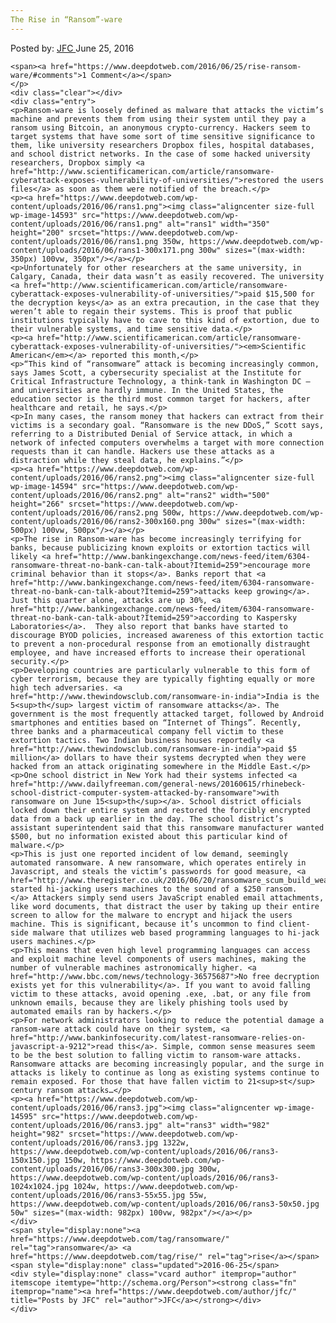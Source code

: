 ```yaml
---
The Rise in “Ransom”-ware
---
```

<article class="post-listing post-14592 post type-post status-publish format-standard has-post-thumbnail hentry  tag-ransomware tag-rise">
    <div class="post-inner">
        <span>Posted by: <a href="https://www.deepdotweb.com/author/jfc/" title="">JFC </a></span>
    <span>June 25, 2016</span>
    
    <span><a href="https://www.deepdotweb.com/2016/06/25/rise-ransom-ware/#comments">1 Comment</a></span>
    </p>
    <div class="clear"></div>
    <div class="entry">
    <p>Ransom-ware is loosely defined as malware that attacks the victim’s machine and prevents them from using their system until they pay a ransom using Bitcoin, an anonymous crypto-currency. Hackers seem to target systems that have some sort of time sensitive significance to them, like university researchers Dropbox files, hospital databases, and school district networks. In the case of some hacked university researchers, Dropbox simply <a href="http://www.scientificamerican.com/article/ransomware-cyberattack-exposes-vulnerability-of-universities/">restored the users files</a> as soon as them were notified of the breach.</p>
    <p><a href="https://www.deepdotweb.com/wp-content/uploads/2016/06/rans1.png"><img class="aligncenter size-full wp-image-14593" src="https://www.deepdotweb.com/wp-content/uploads/2016/06/rans1.png" alt="rans1" width="350" height="200" srcset="https://www.deepdotweb.com/wp-content/uploads/2016/06/rans1.png 350w, https://www.deepdotweb.com/wp-content/uploads/2016/06/rans1-300x171.png 300w" sizes="(max-width: 350px) 100vw, 350px"/></a></p>
    <p>Unfortunately for other researchers at the same university, in Calgary, Canada, their data wasn’t as easily recovered. The university <a href="http://www.scientificamerican.com/article/ransomware-cyberattack-exposes-vulnerability-of-universities/">paid $15,500 for the decryption keys</a> as an extra precaution, in the case that they weren’t able to regain their systems. This is proof that public institutions typically have to cave to this kind of extortion, due to their vulnerable systems, and time sensitive data.</p>
    <p><a href="http://www.scientificamerican.com/article/ransomware-cyberattack-exposes-vulnerability-of-universities/"><em>Scientific American</em></a> reported this month,</p>
    <p>“This kind of “ransomware” attack is becoming increasingly common, says James Scott, a cybersecurity specialist at the Institute for Critical Infrastructure Technology, a think-tank in Washington DC — and universities are hardly immune. In the United States, the education sector is the third most common target for hackers, after healthcare and retail, he says.</p>
    <p>In many cases, the ransom money that hackers can extract from their victims is a secondary goal. “Ransomware is the new DDoS,” Scott says, referring to a Distributed Denial of Service attack, in which a network of infected computers overwhelms a target with more connection requests than it can handle. Hackers use these attacks as a distraction while they steal data, he explains.”</p>
    <p><a href="https://www.deepdotweb.com/wp-content/uploads/2016/06/rans2.png"><img class="aligncenter size-full wp-image-14594" src="https://www.deepdotweb.com/wp-content/uploads/2016/06/rans2.png" alt="rans2" width="500" height="266" srcset="https://www.deepdotweb.com/wp-content/uploads/2016/06/rans2.png 500w, https://www.deepdotweb.com/wp-content/uploads/2016/06/rans2-300x160.png 300w" sizes="(max-width: 500px) 100vw, 500px"/></a></p>
    <p>The rise in Ransom-ware has become increasingly terrifying for banks, because publicizing known exploits or extortion tactics will likely <a href="http://www.bankingexchange.com/news-feed/item/6304-ransomware-threat-no-bank-can-talk-about?Itemid=259">encourage more criminal behavior than it stops</a>. Banks report that <a href="http://www.bankingexchange.com/news-feed/item/6304-ransomware-threat-no-bank-can-talk-about?Itemid=259">attacks keep growing</a>. Just this quarter alone, attacks are up 30%, <a href="http://www.bankingexchange.com/news-feed/item/6304-ransomware-threat-no-bank-can-talk-about?Itemid=259">according to Kaspersky Laboratories</a>.  They also report that banks have started to discourage BYOD policies, increased awareness of this extortion tactic to prevent a non-procedural response from an emotionally distraught employee, and have increased efforts to increase their operational security.</p>
    <p>Developing countries are particularly vulnerable to this form of cyber terrorism, because they are typically fighting equally or more high tech adversaries. <a href="http://www.thewindowsclub.com/ransomware-in-india">India is the 5<sup>th</sup> largest victim of ransomware attacks</a>. The government is the most frequently attacked target, followed by Android smartphones and entities based on “Internet of Things”. Recently, three banks and a pharmaceutical company fell victim to these extortion tactics. Two Indian business houses reportedly <a href="http://www.thewindowsclub.com/ransomware-in-india">paid $5 million</a> dollars to have their systems decrypted when they were hacked from an attack originating somewhere in the Middle East.</p>
    <p>One school district in New York had their systems infected <a href="http://www.dailyfreeman.com/general-news/20160615/rhinebeck-school-district-computer-system-attacked-by-ransomware">with ransomware on June 15<sup>th</sup></a>. School district officials locked down their entire system and restored the forcibly encrypted data from a back up earlier in the day. The school district’s assistant superintendent said that this ransomware manufacturer wanted $500, but no information existed about this particular kind of malware.</p>
    <p>This is just one reported incident of low demand, seemingly automated ransomware. A new ransomware, which operates entirely in Javascript, and steals the victim’s passwords for good measure, <a href="http://www.theregister.co.uk/2016/06/20/ransomware_scum_build_weapon_from_javascript/">has started hi-jacking users machines to the sound of a $250 ransom. </a> Attackers simply send users JavaScript enabled email attachments, like word documents, that distract the user by taking up their entire screen to allow for the malware to encrypt and hijack the users machine. This is significant, because it’s uncommon to find client-side malware that utilizes web based programming languages to hi-jack users machines.</p>
    <p>This means that even high level programming languages can access and exploit machine level components of users machines, making the number of vulnerable machines astronomically higher. <a href="http://www.bbc.com/news/technology-36575687">No free decryption exists yet for this vulnerability</a>. If you want to avoid falling victim to these attacks, avoid opening .exe, .bat, or any file from unknown emails, because they are likely phishing tools used by automated emails ran by hackers.</p>
    <p>For network administrators looking to reduce the potential damage a ransom-ware attack could have on their system, <a href="http://www.bankinfosecurity.com/latest-ransomware-relies-on-javascript-a-9212">read this</a>. Simple, common sense measures seem to be the best solution to falling victim to ransom-ware attacks.  Ransomware attacks are becoming increasingly popular, and the surge in attacks is likely to continue as long as existing systems continue to remain exposed. For those that have fallen victim to 21<sup>st</sup> century ransom attacks…</p>
    <p><a href="https://www.deepdotweb.com/wp-content/uploads/2016/06/rans3.jpg"><img class="aligncenter wp-image-14595" src="https://www.deepdotweb.com/wp-content/uploads/2016/06/rans3.jpg" alt="rans3" width="982" height="982" srcset="https://www.deepdotweb.com/wp-content/uploads/2016/06/rans3.jpg 1322w, https://www.deepdotweb.com/wp-content/uploads/2016/06/rans3-150x150.jpg 150w, https://www.deepdotweb.com/wp-content/uploads/2016/06/rans3-300x300.jpg 300w, https://www.deepdotweb.com/wp-content/uploads/2016/06/rans3-1024x1024.jpg 1024w, https://www.deepdotweb.com/wp-content/uploads/2016/06/rans3-55x55.jpg 55w, https://www.deepdotweb.com/wp-content/uploads/2016/06/rans3-50x50.jpg 50w" sizes="(max-width: 982px) 100vw, 982px"/></a></p>
    </div>
    <span style="display:none"><a href="https://www.deepdotweb.com/tag/ransomware/" rel="tag">ransomware</a> <a href="https://www.deepdotweb.com/tag/rise/" rel="tag">rise</a></span> <span style="display:none" class="updated">2016-06-25</span>
    <div style="display:none" class="vcard author" itemprop="author" itemscope itemtype="http://schema.org/Person"><strong class="fn" itemprop="name"><a href="https://www.deepdotweb.com/author/jfc/" title="Posts by JFC" rel="author">JFC</a></strong></div>
    </div>
</article>

